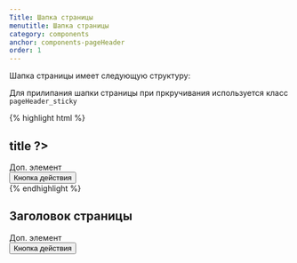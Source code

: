 ```yaml
---
Title: Шапка страницы
menutitle: Шапка страницы
category: components
anchor: components-pageHeader
order: 1
---
```


Шапка страницы имеет следующую структуру:

Для прилипания шапки страницы при пркручивания используется класс `pageHeader_sticky`

{% highlight html %}
<div class="pageHeader">
    <div class="pageHeader__left">
        <h2 class="pageHeader__title">
            <?= $this->title ?>
        </h2>
        <span class="label label-success ml-10">Доп. элемент</span>
    </div>
    <div class="pageHeader__right">
        <button class="btn-primary__outline">Кнопка действия</button>
    </div>
</div>
{% endhighlight %}

<div class="bs-docs-example">
    <div class="pageHeader mb-0">
        <div class="pageHeader__left">
            <h2 class="pageHeader__title">
                Заголовок страницы
            </h2>
            <span class="label label-success ml-10">Доп. элемент</span>
        </div>
        <div class="pageHeader__right">
            <button class="btn-primary__outline">Кнопка действия</button>
        </div>
    </div>
</div>
